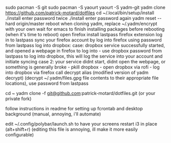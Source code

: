 
sudo pacman -S git
sudo pacman -S yaourt
yaourt -S yadm-git
yadm clone https://github.com/patrick-motard/dotfiles
cd ~/.local/bin/setup/install
./install
enter password twice
./install
enter password again
yadm reset --hard origin/master
reboot
when cloning yadm, replace ~/.yadm/encrypt with your own
wait for emacs to finish installing packages before rebooting (when it's time to reboot)
open firefox
install lastpass firefox extension
log in to lastpass
sync your firefox account by log into firefox using password from lastpass
log into dropbox:
  case: dropbox service successfully started, and opened a webpage in firefox to log into
    - use dropbox password from lastpass to log into dropbox, this will log the service into your account and initiate syncing
  case 2: your service didnt start, didnt open the webpage, or something is generally broke
    - pkill dropbox
    - open dropbox via rofi
    - log into dropbox via firefox
call decrypt alias (modified version of yadm decrypt) (decrypt ~/.yadm/files.gpg file contents to their appropriate file locations), use password from lastpass

cd ~
yadm clone -f git@github.com:patrick-motard/dotfiles.git (or your private fork)

follow instructions in readme for setting up fcrontab and desktop background (manual, annoying, i'll automate)

edit ~/.config/polybar/launch.sh to have your screens
restart i3 in place (alt+shift+r) (editing this file is annoying, ill make it more easily configurable)
